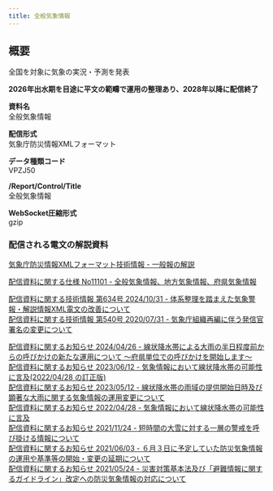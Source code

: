 ```yaml
---
title: 全般気象情報
---
```


## 概要
全国を対象に気象の実況・予測を発表

**2026年出水期を目途に平文の範疇で運用の整理あり、2028年以降に配信終了**

**資料名** <br/>
 全般気象情報
 
**配信形式** <br/>
 気象庁防災情報XMLフォーマット

**データ種類コード** <br/>
 VPZJ50

**/Report/Control/Title** <br/>
 全般気象情報
 
**WebSocket圧縮形式** <br/>
 gzip

### 配信される電文の解説資料
[気象庁防災情報XMLフォーマット技術情報 - 一般報の解説](https://dmdata.jp/docs/jma/manual/0221-0323.pdf)
 
 
[配信資料に関する仕様 No11101 - 全般気象情報、地方気象情報、府県気象情報](https://www.data.jma.go.jp/suishin/shiyou/pdf/no11101)


[配信資料に関する技術情報 第634号 2024/10/31 - 体系整理を踏まえた気象警報・解説情報XML電文の改善について](https://dmdata.jp/docs/jma/technical/634.pdf) <br/>
[配信資料に関する技術情報 第540号 2020/07/31 - 気象庁組織再編に伴う発信官署名の変更について](https://dmdata.jp/docs/jma/technical/540.pdf)


[配信資料に関するお知らせ 2024/04/26 - 線状降水帯による大雨の半日程度前からの呼びかけの新たな運用について ～府県単位での呼びかけを開始します～](https://dmdata.jp/docs/jma/notice/20240426c.pdf) <br/>
[配信資料に関するお知らせ 2023/06/12 - 気象情報において線状降水帯の可能性に言及(2022/04/28 の訂正版)](https://dmdata.jp/docs/jma/notice/20230612a.pdf) <br/>
[配信資料に関するお知らせ 2023/05/12 - 線状降水帯の雨域の提供開始日時及び顕著な大雨に関する気象情報の運用変更について](https://dmdata.jp/docs/jma/notice/20230512a.pdf) <br/>
[配信資料に関するお知らせ 2022/04/28 - 気象情報において線状降水帯の可能性に言及](https://dmdata.jp/docs/jma/notice/20220428a.pdf) <br/>
[配信資料に関するお知らせ 2021/11/24 - 短時間の大雪に対する一層の警戒を呼び掛ける情報について](https://dmdata.jp/docs/jma/notice/20211124a.pdf) <br/>
[配信資料に関するお知らせ 2021/06/03 - ６月３日に予定していた防災気象情報の運用や基準等の開始・変更の延期について](https://dmdata.jp/docs/jma/notice/20210603a.pdf) <br/>
[配信資料に関するお知らせ 2021/05/24 - 災害対策基本法及び「避難情報に関するガイドライン」改定への防災気象情報の対応について](https://dmdata.jp/docs/jma/notice/20210524a.pdf)
